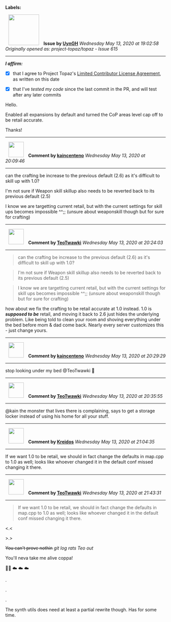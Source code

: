 **Labels:**



<a href="https://github.com/UynGH"><img src="https://avatars2.githubusercontent.com/u/40763842?v=4" width="96" height="96" hspace="10"></img></a> **Issue by [UynGH](https://github.com/UynGH)**
_Wednesday May 13, 2020 at 19:02:58_
_Originally opened as: project-topaz/topaz - Issue 615_

----

<!-- place 'x' mark between square [] brackets to affirm: -->
**_I affirm:_**
- [x] that I agree to Project Topaz's [Limited Contributor License Agreement](http://project-topaz.com/blob/release/CONTRIBUTOR_AGREEMENT.md), as written on this date
- [x] that I've _tested my code_ since the last commit in the PR, and will test after any later commits

Hello.

Enabled all expansions by default and turned the CoP areas level cap off to be retail accurate.

Thanks!




----
<a href="https://github.com/kaincenteno"><img src="https://avatars3.githubusercontent.com/u/26943220?v=4" width="48" height="48" hspace="10"></img></a> **Comment by [kaincenteno](https://github.com/kaincenteno)**
_Wednesday May 13, 2020 at 20:09:46_

----

can the crafting be increase to the previous default (2.6) as it's difficult to skill up with 1.0? 

I'm not sure if Weapon skill skillup also needs to be reverted back to its previous default (2.5)

I know we are targetting current retail, but with the current settings for skill ups becomes impossible ^^;; (unsure about weaponskill though but for sure for crafting)


----
<a href="https://github.com/TeoTwawki"><img src="https://avatars0.githubusercontent.com/u/6871475?v=4" width="48" height="48" hspace="10"></img></a> **Comment by [TeoTwawki](https://github.com/TeoTwawki)**
_Wednesday May 13, 2020 at 20:24:03_

----

> can the crafting be increase to the previous default (2.6) as it's difficult to skill up with 1.0?
> 
> I'm not sure if Weapon skill skillup also needs to be reverted back to its previous default (2.5)
> 
> I know we are targetting current retail, but with the current settings for skill ups becomes impossible ^^;; (unsure about weaponskill though but for sure for crafting)

how about we fix the crafting to be retail accurate at 1.0 instead. 1.0 is ***supposed to be*** retail, and moving it back to 2.6  just hides the underlying problem. Like being told to clean your room and shoving everything under the bed before mom & dad come back. Nearly every server customizes this  - just change yours.


----
<a href="https://github.com/kaincenteno"><img src="https://avatars3.githubusercontent.com/u/26943220?v=4" width="48" height="48" hspace="10"></img></a> **Comment by [kaincenteno](https://github.com/kaincenteno)**
_Wednesday May 13, 2020 at 20:29:29_

----

stop looking under my bed @TeoTwawki  :panda_face: 


----
<a href="https://github.com/TeoTwawki"><img src="https://avatars0.githubusercontent.com/u/6871475?v=4" width="48" height="48" hspace="10"></img></a> **Comment by [TeoTwawki](https://github.com/TeoTwawki)**
_Wednesday May 13, 2020 at 20:35:55_

----

@kain the monster that lives there is complaining, says to get a storage locker instead of using his home for all your stuff.


----
<a href="https://github.com/Kreidos"><img src="https://avatars0.githubusercontent.com/u/12466395?v=4" width="48" height="48" hspace="10"></img></a> **Comment by [Kreidos](https://github.com/Kreidos)**
_Wednesday May 13, 2020 at 21:04:35_

----

If we want 1.0 to be retail, we should in fact change the defaults in map.cpp to 1.0 as well; looks like whoever changed it in the default conf missed changing it there.


----
<a href="https://github.com/TeoTwawki"><img src="https://avatars0.githubusercontent.com/u/6871475?v=4" width="48" height="48" hspace="10"></img></a> **Comment by [TeoTwawki](https://github.com/TeoTwawki)**
_Wednesday May 13, 2020 at 21:43:31_

----

> If we want 1.0 to be retail, we should in fact change the defaults in map.cpp to 1.0 as well; looks like whoever changed it in the default conf missed changing it there.

<.<  
\>.>  
~~You can't prove nothin~~ _git log rats Teo out_
You'll neva take me alive coppa!
:running_man: :cloud: :cloud: :cloud: 

.  
.  
.  
The synth utils does need at least a partial rewrite though. Has for some time.
